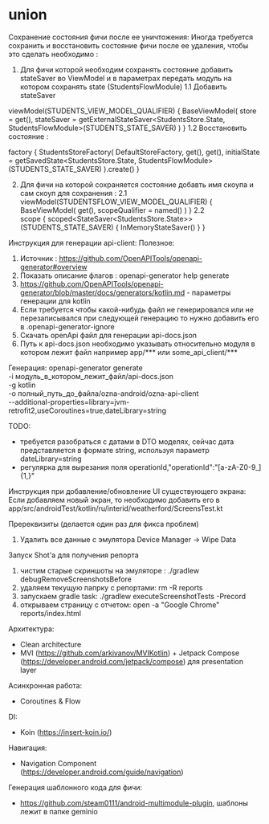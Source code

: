 # union

Сохранение состояния фичи после ее уничтожения:
Иногда требуется сохранить и восстановить состояние фичи после ее удаления, чтобы это сделать необходимо :
1) Для фичи которой необходим сохранять состояние добавить stateSaver во ViewModel и в параметрах передать модуль на котором сохранять state (StudentsFlowModule)
   1.1 Добавить stateSaver

viewModel(STUDENTS_VIEW_MODEL_QUALIFIER) {
BaseViewModel(
store = get<StudentsStore>(),
stateSaver = getExternalStateSaver<StudentsStore.State, StudentsFlowModule>(STUDENTS_STATE_SAVER)
)
}
1.2 Восстановить состояние :

factory {
StudentsStoreFactory(
DefaultStoreFactory,
get(),
get(),
initialState = getSavedState<StudentsStore.State, StudentsFlowModule>(STUDENTS_STATE_SAVER)
).create()
}

2) Для фичи на которой сохраняется состояние добавть имя скоупа и сам скоуп для сохранения :
   2.1   
   viewModel(STUDENTSFLOW_VIEW_MODEL_QUALIFIER) {
   BaseViewModel(
   get<StudentsFlowStore>(),
   scopeQualifier = named<StudentsFlowModule>()
   )
   }
   2.2  
   scope<StudentsFlowModule> {
   scoped<StateSaver<StudentsStore.State>>(STUDENTS_STATE_SAVER) {
   InMemoryStateSaver()
   }
   }

Инструкция для генерации api-client:
Полезное:
1) Источник : https://github.com/OpenAPITools/openapi-generator#overview
2) Показать описание флагов : openapi-generator help generate
3) https://github.com/OpenAPITools/openapi-generator/blob/master/docs/generators/kotlin.md - параметры генерации для kotlin
4) Если требуется чтобы какой-нибудь файл не генерировался или не перезаписывался при следующей генерацию то нужно добавить его в
   .openapi-generator-ignore
5) Скачать openApi файл для генерации api-docs.json
6) Путь к api-docs.json необходимо указывать относительно модуля в котором лежит файл например app/*** или some_api_client/***

Генерация:
openapi-generator generate \
-i модуль_в_котором_лежит_файл/api-docs.json \
-g kotlin \
-o полный_путь_до_файла/ozna-android/ozna-api-client \
--additional-properties=library=jvm-retrofit2,useCoroutines=true,dateLibrary=string

TODO:
- требуется разобраться с датами в DTO моделях, сейчас дата представляется в формате string, используя параметр dateLibrary=string
- регулярка для вырезания поля operationId,"operationId":"[a-zA-Z0-9_]{1,}"

Инструкция при добавление/обновление UI существующего экрана:
Если добавляем новый экран, то необходимо добавить его в app/src/androidTest/kotlin/ru/interid/weatherford/ScreensTest.kt

Пререквизиты (делается один раз для фикса проблем)
1) Удалить все данные с эмулятора Device Manager -> Wipe Data

Запуск Shot'a для получения репорта
1) чистим старые скриншоты на эмуляторе : ./gradlew debugRemoveScreenshotsBefore
2) удаляем текущую папрку с репортами: rm -R reports
3) запускаем gradle task: ./gradlew executeScreenshotTests -Precord
4) открываем страницу с отчетом: open -a "Google Chrome" reports/index.html

Архитектура:
- Clean architecture
- MVI (https://github.com/arkivanov/MVIKotlin) + Jetpack Compose (https://developer.android.com/jetpack/compose) для presentation layer

Асинхронная работа:
- Coroutines  & Flow

DI:
- Koin (https://insert-koin.io/)

Навигация:
- Navigation Component (https://developer.android.com/guide/navigation)

Генерация шаблонного кода для фичи:
- https://github.com/steam0111/android-multimodule-plugin, шаблоны лежит в папке geminio